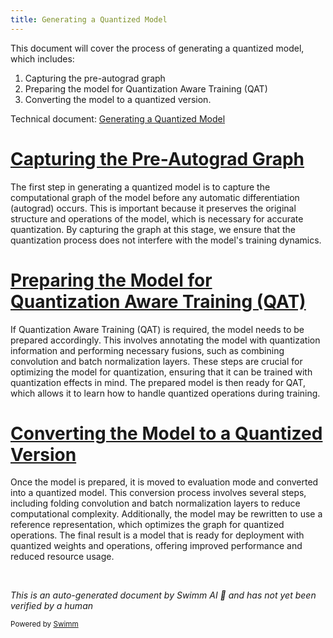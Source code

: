 ```yaml
---
title: Generating a Quantized Model
---
```

This document will cover the process of generating a quantized model, which includes:

1. Capturing the pre-autograd graph
2. Preparing the model for Quantization Aware Training (QAT)
3. Converting the model to a quantized version.

Technical document: <SwmLink doc-title="Generating a Quantized Model">[Generating a Quantized Model](/.swm/generating-a-quantized-model.ami9p9e2.sw.md)</SwmLink>

# [Capturing the Pre-Autograd Graph](https://app.swimm.io/repos/Z2l0aHViJTNBJTNBcHl0b3JjaC1hdXRvZG9jcy1kZW1vJTNBJTNBU3dpbW0tRGVtbw==/docs/ami9p9e2#capture_pre_autograd_graph)

The first step in generating a quantized model is to capture the computational graph of the model before any automatic differentiation (autograd) occurs. This is important because it preserves the original structure and operations of the model, which is necessary for accurate quantization. By capturing the graph at this stage, we ensure that the quantization process does not interfere with the model's training dynamics.

# [Preparing the Model for Quantization Aware Training (QAT)](https://app.swimm.io/repos/Z2l0aHViJTNBJTNBcHl0b3JjaC1hdXRvZG9jcy1kZW1vJTNBJTNBU3dpbW0tRGVtbw==/docs/ami9p9e2#prepare_qat_pt2e)

If Quantization Aware Training (QAT) is required, the model needs to be prepared accordingly. This involves annotating the model with quantization information and performing necessary fusions, such as combining convolution and batch normalization layers. These steps are crucial for optimizing the model for quantization, ensuring that it can be trained with quantization effects in mind. The prepared model is then ready for QAT, which allows it to learn how to handle quantized operations during training.

# [Converting the Model to a Quantized Version](https://app.swimm.io/repos/Z2l0aHViJTNBJTNBcHl0b3JjaC1hdXRvZG9jcy1kZW1vJTNBJTNBU3dpbW0tRGVtbw==/docs/ami9p9e2#convert_pt2e)

Once the model is prepared, it is moved to evaluation mode and converted into a quantized model. This conversion process involves several steps, including folding convolution and batch normalization layers to reduce computational complexity. Additionally, the model may be rewritten to use a reference representation, which optimizes the graph for quantized operations. The final result is a model that is ready for deployment with quantized weights and operations, offering improved performance and reduced resource usage.

&nbsp;

*This is an auto-generated document by Swimm AI 🌊 and has not yet been verified by a human*

<SwmMeta version="3.0.0" repo-id="Z2l0aHViJTNBJTNBcHl0b3JjaC1hdXRvZG9jcy1kZW1vJTNBJTNBU3dpbW0tRGVtbw==" repo-name="pytorch-autodocs-demo"><sup>Powered by [Swimm](https://app.swimm.io/)</sup></SwmMeta>
